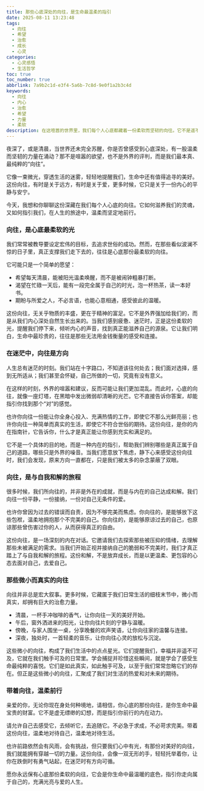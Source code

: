 ```yaml
---
title: 那些心底深处的向往，是生命最温柔的指引
date: 2025-08-11 13:23:48
tags:
  - 向往
  - 希望
  - 治愈
  - 成长
  - 心灵
categories:
  - 心灵感悟
  - 生活哲学
toc: true
toc_number: true
abbrlink: 7a9b2c1d-e3f4-5a6b-7c8d-9e0f1a2b3c4d
keywords:
  - 向往
  - 内心
  - 治愈
  - 希望
  - 力量
  - 柔软
description: 在这喧嚣的世界里，我们每个人心底都藏着一份柔软而坚韧的向往。它不是遥不可及的梦想，而是指引我们穿越迷茫、与自我和解、感受生命美好的内在光芒。这篇文章将带你一同感受这份向往的力量，学会温柔地拥抱它，让它成为你前行的温暖动力。
---
```


夜深了，或是清晨，当世界还未完全苏醒，你是否曾感受到心底深处，有一股温柔而坚韧的力量在涌动？那不是喧嚣的欲望，也不是外界的评判，而是我们最本真、最纯粹的“向往”。

它像一束微光，穿透生活的迷雾，轻轻地提醒我们，生命中还有值得追寻的美好。这份向往，有时是关于远方，有时是关于爱，更多时候，它只是关于一份内心的平静与安宁。

今天，我想和你聊聊这份深藏在我们每个人心底的向往。它如何滋养我们的灵魂，又如何指引我们，在人生的旅途中，温柔而坚定地前行。

### 向往，是心底最柔软的光

我们常常被教导要设定宏伟的目标，去追求世俗的成功。然而，在那些看似波澜不惊的日子里，真正支撑我们走下去的，往往是心底那份最柔软的向往。

它可能只是一个简单的愿望：
*   希望每天清晨，能被阳光温柔唤醒，而不是被闹钟粗暴打断。
*   渴望在忙碌一天后，能有一段完全属于自己的时光，泡一杯热茶，读一本好书。
*   期盼与所爱之人，不必言语，也能心意相通，感受彼此的温暖。

这份向往，无关乎物质的丰盛，更在于精神的富足。它不是外界强加给我们的，而是从我们内心深处自然生长出来的。当我们感到疲惫、迷茫时，正是这份柔软的光，提醒我们停下来，倾听内心的声音，找到真正能滋养自己的源泉。它让我们明白，生命中最珍贵的，往往是那些无法用金钱衡量的感受和连接。

### 在迷茫中，向往是方向

人生总有迷茫的时刻。我们站在十字路口，不知道该往何处去；我们面对选择，感到无所适从；我们甚至会怀疑，自己所做的一切，究竟有没有意义。

在这样的时刻，外界的喧嚣和建议，反而可能让我们更加混乱。而此时，心底的向往，就像一座灯塔，在黑暗中发出微弱却清晰的光芒。它不直接告诉你答案，却能指引你找到那个“对”的感觉。

也许你向往一份能让你全身心投入、充满热情的工作，即使它不那么光鲜亮丽；也许你向往一种简单而真实的生活，即使它不符合世俗的期待。这份向往，是你的内在指南针，它告诉你，什么才是真正能让你感到充实和满足的。

它不是一个具体的目的地，而是一种内在的指引，帮助我们辨别哪些是真正属于自己的道路，哪些只是外界的噪音。当我们愿意放下焦虑，静下心来感受这份向往时，我们会发现，原来方向一直都在，只是我们被太多的杂念蒙蔽了双眼。

### 向往，是与自我和解的旅程

很多时候，我们所向往的，并非是外在的成就，而是与内在的自己达成和解。我们向往一份平静，一份接纳，一份对自己无条件的爱。

也许你曾因为过去的错误而自责，因为不够完美而焦虑。你向往的，是能够放下这些包袱，温柔地拥抱那个不完美的自己。你向往的，是能够原谅过去的自己，也原谅那些曾伤害过你的人，从而获得真正的自由。

这份向往，是一场深刻的内在对话。它邀请我们去探索那些被压抑的情绪，去理解那些未被满足的需求。当我们开始正视并接纳自己的脆弱和不完美时，我们才真正踏上了与自我和解的旅程。这份和解，不是放弃成长，而是以更温柔、更包容的心态去面对自己，去爱自己。

### 那些微小而真实的向往

向往并非总是宏大叙事。更多时候，它藏匿于我们日常生活的细枝末节中，微小而真实，却拥有巨大的治愈力量。

*   清晨，一杯手冲咖啡的香气，让你向往一天的美好开始。
*   午后，窗外洒进来的阳光，让你向往片刻的宁静与温暖。
*   傍晚，与家人围坐一桌，分享晚餐的欢声笑语，让你向往家的温馨与连接。
*   深夜，独处时，一首轻柔的音乐，让你向往心灵的放松与沉淀。

这些微小的向往，构成了我们生活中的点点星光。它们提醒我们，幸福并非遥不可及，它就在我们触手可及的日常里。学会捕捉并珍惜这些瞬间，就是学会了感受生命最纯粹的喜悦。它们是如此真实，如此触手可及，以至于我们常常忽略它们的存在。但正是这些微小的向往，汇聚成了我们对生活的热爱和对未来的期待。

### 带着向往，温柔前行

亲爱的你，无论你现在身处何种境地，请相信，你心底的那份向往，是你生命中最宝贵的财富。它不是虚无缥缈的幻想，而是指引你前行的内在动力。

请允许自己去感受它，去倾听它，去追随它。不必急于求成，不必苛求完美。带着这份向往，温柔地对待自己，温柔地对待生活。

也许前路依然会有风雨，会有挑战，但只要我们心中有光，有那份对美好的向往，我们就能拥有穿越一切的力量。这份向往，会像一双无形的手，轻轻托举着你，让你在跌倒时有勇气站起，在迷茫时有方向可循。

愿你永远保有心底那份柔软的向往，它会是你生命中最温暖的底色，指引你走向属于自己的，充满光亮与爱的人生。